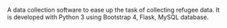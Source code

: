 A data collection software to ease up the task of collecting refugee data. It is developed with Python 3 using Bootstrap 4, Flask, MySQL database.
